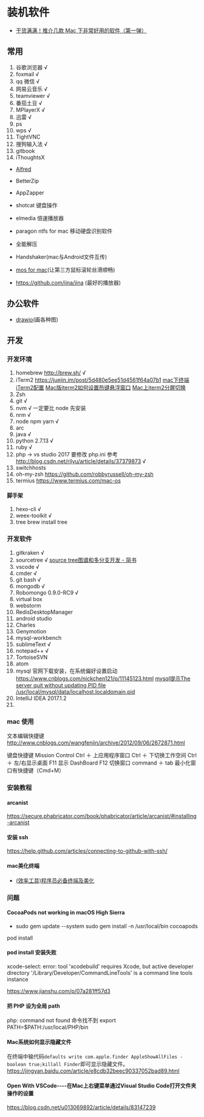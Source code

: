 # 装机软件

* [干货满满！推介几款 Mac 下非常好用的软件（第一弹）](https://juejin.im/post/5de664e5f265da33b82bcfce)

## 常用

1.  谷歌浏览器 √
3.  foxmail √
4.  qq 微信 √
5.  网易云音乐 √
6.  teamviewer √
7.  番茄土豆 √
8.  MPlayerX √
9.  迅雷 √
10. ps
11. wps √
12. TightVNC
13. 搜狗输入法 √
14. gitbook
15. iThoughtsX
* [Alfred](https://www.jianshu.com/p/6d08c95b7f36)

* BetterZip
* AppZapper
* shotcat 键盘操作
* elmedia 倍速播放器
* paragon ntfs for mac 移动硬盘识别软件
* 全能解压
* Handshaker(mac与Android文件互传)
* [mos for mac](https://mac.softpedia.com/get/System-Utilities/Mos.shtml#download)(让第三方鼠标滚轮丝滑顺畅)
* https://github.com/iina/iina (最好的播放器)

## 办公软件
* [drawio](https://github.com/jgraph/drawio-desktop/releases)(画各种图)



## 开发

### 开发环境

1.  homebrew http://brew.sh/ √
1.  iTerm2   https://juejin.im/post/5d480e5ee51d4561f64a07b1 [mac下终端iTerm2配置](https://www.jianshu.com/p/bb630ada1f02)   [Mac版iterm2如何设置热键悬浮窗口](https://jingyan.baidu.com/article/154b46313fee0e28ca8f41ad.html)  [Mac上iterm2分屏切换](https://www.jianshu.com/p/4a27bb4c216c)
2.  Zsh
3.  git √
4.  nvm √ 一定要比 node 先安装
5.  nrm √
6.  node npm yarn √
7.  arc
8.  java √
9.  python 2.7.13 √
10. ruby √
11. php -> vs studio 2017 要修改 php.ini 参考 http://blog.csdn.net/rilyu/article/details/37379873 √
12. switchhosts
13. oh-my-zsh https://github.com/robbyrussell/oh-my-zsh
14. termius https://www.termius.com/mac-os




#### 脚手架

1.  hexo-cli √
2.  weex-toolkit √
3. tree  brew install tree

### 开发软件

1.  gitkraken √
2.  sourcetree √  [source tree图谱和多分支开发 - 简书](https://www.jianshu.com/p/0e64ad60899e)
3.  vscode √
4.  cmder √
5.  git bash √
6.  mongodb √
7.  Robomongo 0.9.0-RC9 √
8.  virtual box
9.  webstorm
10. RedisDesktopManager
11. android studio
12. Charles
13. Genymotion
14. mysql-workbench
15. sublimeText √
16. notepad++ √
17. TortoiseSVN
18. atom
19. mysql 官网下载安装，在系统偏好设置启动 https://www.cnblogs.com/nickchen121/p/11145123.html   [mysql提示The server quit without updating PID file /usr/local/mysql/data/localhost.localdomain.pid](https://blog.csdn.net/zhou75771217/article/details/82893997)
20. IntelliJ IDEA 2017.1.2
21.



### mac 使用

文本编辑快捷键 http://www.cnblogs.com/wangfenjin/archive/2012/09/06/2672871.html

键盘快捷键
Mission Control Ctrl ＋ 上应用程序窗口 Ctrl ＋ 下切换工作空间 Ctrl ＋ 左/右显示桌面 F11
显示 DashBoard F12
切换窗口 command ＋ tab
最小化窗口有快捷键（Cmd+M）

### 安装教程

#### arcanist

https://secure.phabricator.com/book/phabricator/article/arcanist/#installing-arcanist

#### 安装 ssh

https://help.github.com/articles/connecting-to-github-with-ssh/

#### mac美化终端

* [(效率工具)程序员必备终端及美化](https://www.jianshu.com/p/c929dc4c0f05)


### 问题

#### CocoaPods not working in macOS High Sierra

* sudo gem update --system
  sudo gem install -n /usr/local/bin cocoapods

pod install

#### pod install 安装失败

xcode-select: error: tool 'xcodebuild' requires Xcode, but active developer directory '/Library/Developer/CommandLineTools' is a command line tools instance

https://www.jianshu.com/p/07a281ff57d3

#### 把 PHP 设为全局 path

php: command not found 命令找不到
export PATH=$PATH:/usr/local/PHP/bin

#### Mac系统如何显示隐藏文件
在终端中输代码`defaults write com.apple.finder AppleShowAllFiles -boolean true;killall Finder`即可显示隐藏文件。
https://jingyan.baidu.com/article/e8cdb32beec90337052bad89.html

#### Open With VSCode----在Mac上右键菜单通过Visual Studio Code打开文件夹操作的设置
https://blog.csdn.net/u013069892/article/details/83147239